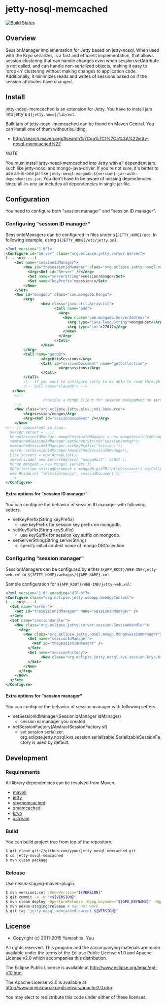 # jetty-nosql-memcached

[![Build Status](https://secure.travis-ci.org/yyuu/jetty-nosql-memcached.png?branch=master)](http://travis-ci.org/yyuu/jetty-nosql-memcached)

## Overview

SessionManager implementation for Jetty based on jetty-nosql.  When used with the Kryo serializer, is a fast and efficient implementation, that
allows session clustering that can handle changes even when session.setAttribute is not called, and can handle non-serialized objects, making it easy to 'drop-in' clustering without making changes to application code.
Additionally, it minimizes reads and writes of sessions based on if the session attributes have changed.

## Install

jetty-nosql-memcached is an extension for Jetty.
You have to install jars into jetty's `${jetty.home}/lib/ext`.

Built jars of jetty-nosql-memcached can be found on Maven Central.
You can install one of them without building.

- http://search.maven.org/#search%7Cga%7C1%7Ca%3A%22jetty-nosql-memcached%22

*NOTE*

You must install jetty-nosql-memcached into Jetty with all dependent jars, such like jetty-nosql and mongo-java-driver.
If you're not sure, it's better to use all-in-one jar like `jetty-nosql-mongodb-${version}-jar-with-dependencies.jar`.
You don't have to be aware of missing dependencies since all-in-one jar includes all dependencies in single jar file.


## Configuration

You need to configure both "session manager" and "session ID manager".


### Configuring "session ID manager"

SessionIdManagers can be configured in files under `${JETTY_HOME}/etc`.  In following example, using `${JETTY_HOME}/etc/jetty.xml`.

```xml
<?xml version="1.0"?>
<Configure id="Server" class="org.eclipse.jetty.server.Server">
(... snip ...)
    <Set name="sessionIdManager">
        <New id="theSessionIdManager" class="org.eclipse.jetty.nosql.mongo.MongoSessionIdManager">
          <Arg><Ref id="Server" /></Arg>
          <Set name="serverString">session/mongo</Set>
          <Set name="keyPrefix">session:</Set>
        </New>
    </Set>
    <New id="mongodb" class="com.mongodb.Mongo">
        <Arg>
                <New class="java.util.ArrayList">
                      <Call name="add">
                        <Arg>
                          <New class="com.mongodb.ServerAddress">
                            <Arg type="java.lang.String">mongoHost</Arg>
                            <Arg type="int">27017</Arg>
                          </New>
                        </Arg>
                      </Call>
                </New>
        </Arg>
        <Call name="getDB">
                <Arg>HttpSessions</Arg>
                <Call id="sessionDocument" name="getCollection">
                        <Arg>sessions</Arg>
                </Call>
        </Call>
        <!-- If you want to configure Jetty to be able to read through the slaves, call the following: -->
        <!-- Call name="slaveOk"/ -->
   </New>
    <!--
                 Provides a Mongo Client for session management on server and each webapp
    -->
    <New class="org.eclipse.jetty.plus.jndi.Resource">
        <Arg>session/mongo</Arg>
        <Arg><Ref id="sessionDocument" /></Arg>
    </New>
<!-- // equivalent in Java:
  Server server = ...;
  MongoSessionIdManager mongoSessionIdManager = new mongoSessionIdManager(server);
  memcachedSessionIdManager.setServerString("session/mongo");
  memcachedSessionIdManager.setKeyPrefix("session:");
  server.setSessionIdManager(memcachedSessionIdManager);
  List servers = new ArrayList();
  servers.add( new ServerAddress( "mongoHost", 27017 );
  Mongo mongodb = new Mongo( servers );
  DBCollection sessionDocument = mongodb.getDB("HttpSessions").getCollection("sessions");
  new Resource( "sesssion/mongo", sessionDocument );  
  -->
</Configure>
```

#### Extra options for "session ID manager"

You can configure the behavior of session ID manager with following setters.

* setKeyPrefix(String keyPrefix)
  * use keyPrefix for session key prefix on mongodb.
* setKeySuffix(String keySuffix)
  * use keySuffix for session key suffix on mongodb.
* setServerString(String serverString)
  * specify initial context name of mongo DBCollection.


### Configuring "session manager"

SessionManagers can be configured by either `${APP_ROOT}/WEB-INF/jetty-web.xml` or `${JETTY_HOME}/webapps/${APP_NAME}.xml`.

Sample configuration for `${APP_ROOT}/WEB-INF/jetty-web.xml`:

```xml
<?xml version="1.0" encoding="UTF-8"?>
<Configure class="org.eclipse.jetty.webapp.WebAppContext">
(... snip ...)
  <Get name="server">
    <Get id="theSessionIdManager" name="sessionIdManager" />
  </Get>
  <Set name="sessionHandler">
    <New class="org.eclipse.jetty.server.session.SessionHandler">
      <Arg>
        <New class="org.eclipse.jetty.nosql.mongo.MongoSessionManager">
          <Set name="sessionIdManager">
            <Ref id="theSessionIdManager" />
          </Set>
		  <Set name="sessionFactory">
		        <New class="org.eclipse.jetty.nosql.kvs.session.kryo.KryoSessionFactory"/>
		  </Set>
        </New>
      </Arg>
    </New>
  </Set>
</Configure>
```

#### Extra options for "session manager"

You can configure the behavior of session manager with following setters.

* setSessionIdManager(SessionIdManager idManager)
  * session id manager you created.
* setSessionFactory(AbstractSessionFactory sf)
  * set session serializer. org.eclipse.jetty.nosql.kvs.session.serializable.SerializableSessionFactory is used by default.


## Development

### Requirements

All library dependencies can be resolved from Maven.

* [maven](http://maven.apache.org/)
* [jetty](http://eclipse.org/jetty/)
* [spymemcached](http://code.google.com/p/spymemcached/)
* [xmemcached](http://code.google.com/p/xmemcached/)
* [kryo](http://code.google.com/p/kryo/)
* [xstream](http://xstream.codehaus.org/)

### Build

You can build project tree from top of the repository.

```sh
$ git clone git://github.com/yyuu/jetty-nosql-memcached.git
$ cd jetty-nosql-memcached
$ mvn clean package
```

### Release

Use nexus-staging-maven-plugin.

```sh
$ mvn versions:set -DnewVersion="${VERSION}"
$ git commit -a -m "v${VERSION}"
$ mvn clean deploy -DperformRelease -Dgpg.keyname="${GPG_KEYNAME}" -Dgpg.passphrase="${GPG_PASSPHRASE}"
$ mvn nexus-staging:release # may not work
$ git tag "jetty-nosql-memcached-parent-${VERSION}"
```


## License

* Copyright (c) 2011-2015 Yamashita, Yuu

All rights reserved. This program and the accompanying materials
are made available under the terms of the Eclipse Public License v1.0
and Apache License v2.0 which accompanies this distribution.

The Eclipse Public License is available at http://www.eclipse.org/legal/epl-v10.html

The Apache License v2.0 is available at http://www.opensource.org/licenses/apache2.0.php

You may elect to redistribute this code under either of these licenses.
